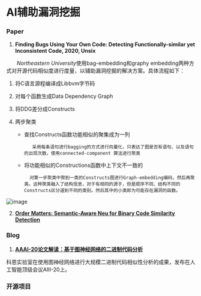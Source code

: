 # AI辅助漏洞挖掘



### Paper

1. **Finding Bugs Using Your Own Code: Detecting Functionally-similar yet Inconsistent Code, 2020, Unsix**

&emsp;&emsp;*Northeastern University*使用bag-embedding和graphy embedding两种方式对开源代码相似度进行度量，以辅助漏洞挖掘的解决方案。具体流程如下：

1. 将C语言源程编译成Libbvm字节码

2. 对每个函数生成Data Dependency Graph

3. 将DDG差分成Constructs

4. 两步聚类

   - 查找Constructs函数功能相似的聚集成为一列

     ```
        采用每条语句进行bagging的方式进行向量化，只表达了图是否有语句、以及语句的出现次数，使用connected-component 算法进行聚类
     ```

     

   - 将功能相似的Constructions函数中上下文不一致的

     ```
       对第一步聚类中聚到一类的Constructs图进行Graph-embedding编码，然后再聚类。这种聚类融入了结构信息，对于有相同的源于，但是顺序不同、结构不同的Constructs区分道到不同的类别。然后其中的小类即为可能存在漏洞的函数。
     ```

![image](https://raw.githubusercontent.com/AnchoretY/images/master/blog/image.b06tw1pr51q.png)

2. [**Order Matters: Semantic-Aware Neu for Binary Code Similarity Detection**](https://keenlab.tencent.com/en/whitepapers/Ordermatters.pdf)



### Blog

1. **[AAAI-20论文解读：基于图神经网络的二进制代码分析](https://keenlab.tencent.com/zh/2019/12/10/Tencent-Keen-Security-Lab-Order-Matters/)**

科恩实验室在使用图神经网络进行大规模二进制代码相似性分析的成果，发布在人工智能顶级会议AIII-20上。





### 开源项目

